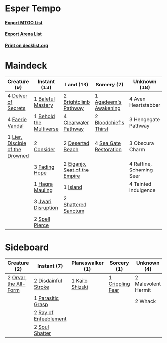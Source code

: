 # Esper Tempo

#### [Export MTGO List](../collection/Esper%20Tempo/Esper%20Tempo.txt)
#### [Export Arena List](../collection/Esper%20Tempo/Esper%20Tempo_arena.txt)
#### [Print on decklist.org](http://decklist.org/?deckmain=1%09Agadeem's%20Awakening%0A4%09Aven%20Heartstabber%0A1%09Baleful%20Mastery%0A1%09Behold%20the%20Multiverse%0A2%09Bloodchief's%20Thirst%0A2%09Brightclimb%20Pathway%0A4%09Clearwater%20Pathway%0A2%09Consider%0A4%09Delver%20of%20Secrets%0A2%09Deserted%20Beach%0A2%09Eiganjo,%20Seat%20of%20the%20Empire%0A3%09Fading%20Hope%0A4%09Faerie%20Vandal%0A1%09Hagra%20Mauling%0A3%09Hengegate%20Pathway%0A1%09Island%0A3%09Jwari%20Disruption%0A1%09Lier,%20Disciple%20of%20the%20Drowned%0A3%09Obscura%20Charm%0A4%09Raffine,%20Scheming%20Seer%0A4%09Sea%20Gate%20Restoration%0A2%09Shattered%20Sanctum%0A2%09Spell%20Pierce%0A4%09Tainted%20Indulgence&deckside=1%09Crippling%20Fear%0A2%09Disdainful%20Stroke%0A1%09Kaito%20Shizuki%0A2%09Malevolent%20Hermit%0A2%09Orvar,%20the%20All-Form%0A1%09Parasitic%20Grasp%0A2%09Ray%20of%20Enfeeblement%0A2%09Soul%20Shatter%0A2%09Whack)
# Maindeck

|                                               Creature (9)                                               |                                           Instant (13)                                           |                                               Land (13)                                                |                                           Sorcery (7)                                           |      Unknown (18)      |
|----------------------------------------------------------------------------------------------------------|--------------------------------------------------------------------------------------------------|--------------------------------------------------------------------------------------------------------|-------------------------------------------------------------------------------------------------|------------------------|
|4 [Delver of Secrets](http://gatherer.wizards.com/Pages/Card/Details.aspx?multiverseid=226749)            |1 [Baleful Mastery](http://gatherer.wizards.com/Pages/Card/Details.aspx?multiverseid=513541)      |2 [Brightclimb Pathway](http://gatherer.wizards.com/Pages/Card/Details.aspx?multiverseid=491911)        |1 [Agadeem's Awakening](http://gatherer.wizards.com/Pages/Card/Details.aspx?multiverseid=491723) |4 Aven Heartstabber     |
|4 [Faerie Vandal](http://gatherer.wizards.com/Pages/Card/Details.aspx?multiverseid=473007)                |1 [Behold the Multiverse](http://gatherer.wizards.com/Pages/Card/Details.aspx?multiverseid=503653)|4 [Clearwater Pathway](http://gatherer.wizards.com/Pages/Card/Details.aspx?multiverseid=491913)         |2 [Bloodchief's Thirst](http://gatherer.wizards.com/Pages/Card/Details.aspx?multiverseid=491729) |3 Hengegate Pathway     |
|1 [Lier, Disciple of the Drowned](http://gatherer.wizards.com/Pages/Card/Details.aspx?multiverseid=534821)|2 [Consider](http://gatherer.wizards.com/Pages/Card/Details.aspx?multiverseid=534803)             |2 [Deserted Beach](http://gatherer.wizards.com/Pages/Card/Details.aspx?multiverseid=535058)             |4 [Sea Gate Restoration](http://gatherer.wizards.com/Pages/Card/Details.aspx?multiverseid=491706)|3 Obscura Charm         |
|                                                                                                          |3 [Fading Hope](http://gatherer.wizards.com/Pages/Card/Details.aspx?multiverseid=534812)          |2 [Eiganjo, Seat of the Empire](http://gatherer.wizards.com/Pages/Card/Details.aspx?multiverseid=548581)|                                                                                                 |4 Raffine, Scheming Seer|
|                                                                                                          |1 [Hagra Mauling](http://gatherer.wizards.com/Pages/Card/Details.aspx?multiverseid=491741)        |1 [Island](http://gatherer.wizards.com/Pages/Card/Details.aspx?multiverseid=439857)                     |                                                                                                 |4 Tainted Indulgence    |
|                                                                                                          |3 [Jwari Disruption](http://gatherer.wizards.com/Pages/Card/Details.aspx?multiverseid=491693)     |2 [Shattered Sanctum](http://gatherer.wizards.com/Pages/Card/Details.aspx?multiverseid=541140)          |                                                                                                 |                        |
|                                                                                                          |2 [Spell Pierce](http://gatherer.wizards.com/Pages/Card/Details.aspx?multiverseid=425876)         |                                                                                                        |                                                                                                 |                        |


# Sideboard

|                                          Creature (2)                                          |                                          Instant (7)                                           |                                     Planeswalker (1)                                     |                                        Sorcery (1)                                        |    Unknown (4)    |
|------------------------------------------------------------------------------------------------|------------------------------------------------------------------------------------------------|------------------------------------------------------------------------------------------|-------------------------------------------------------------------------------------------|-------------------|
|2 [Orvar, the All-Form](http://gatherer.wizards.com/Pages/Card/Details.aspx?multiverseid=503678)|2 [Disdainful Stroke](http://gatherer.wizards.com/Pages/Card/Details.aspx?multiverseid=420705)  |1 [Kaito Shizuki](http://gatherer.wizards.com/Pages/Card/Details.aspx?multiverseid=548538)|1 [Crippling Fear](http://gatherer.wizards.com/Pages/Card/Details.aspx?multiverseid=503690)|2 Malevolent Hermit|
|                                                                                                |1 [Parasitic Grasp](http://gatherer.wizards.com/Pages/Card/Details.aspx?multiverseid=540973)    |                                                                                          |                                                                                           |2 Whack            |
|                                                                                                |2 [Ray of Enfeeblement](http://gatherer.wizards.com/Pages/Card/Details.aspx?multiverseid=527403)|                                                                                          |                                                                                           |                   |
|                                                                                                |2 [Soul Shatter](http://gatherer.wizards.com/Pages/Card/Details.aspx?multiverseid=491765)       |                                                                                          |                                                                                           |                   |

